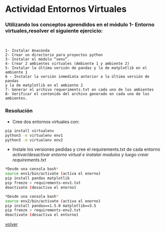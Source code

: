 # Actividad Entornos Virtuales

### Utilizando los conceptos aprendidos en el módulo 1- Entorno virtuales,resolver el siguiente ejercicio:
<br>

    1- Instalar Anaconda
    2- Crear un directorio para proyectos python
    3- Instalar el módulo “venv”.
    4- Crear 2 ambientes virtuales (Ambiente 1 y ambiente 2)
    5- Instalar la última versión de pandas y la de matplotlib en el
    ambiente 1
    6 - Instalar la versión inmediata anterior a la última versión de pandas
    y la de matplotlib en el ambiente 2
    7- Generar el archivo requeriments.txt en cada uno de los ambientes
    8- Verificar el contenido del archivo generado en cada uno de los
    ambientes.
### Resolución
- Cree dos entornos virtuales con:
```bash
pip install virtualenv
python3 -m virtualenv env1
python3 -m virtualenv env2
```
- Instale los versiones pedidas y cree el requirements.txt de cada entorno<br>
*activar/desactivar entorno virtual e instalar modulos y luego crear requirements.txt*
```bash
*Desde una consola bash*
source env1/bin/activate (activa el enorno)
pip install pandas matplotlib
pip freeze > requirements-env1.txt
deactivate (desactiva el enorno)
```
```bash
*Desde una consola bash*
source env2/bin/activate (activa el enorno)
pip install pandas==1.5.0 matplotlib==3.5
pip freeze > requirements-env2.txt
deactivate (desactiva el entorno)
```

[volver](../)